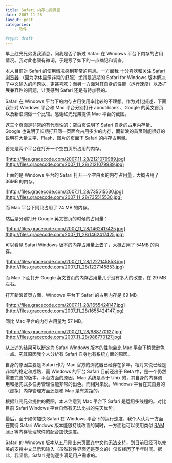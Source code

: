 ```yaml
---
title: Safari 内存占用调查
date: 2007-11-28
layout: post
categories:
    - 软件

#type: draft
---
```


早上红光兄弟发我消息，问我是否了解过 Safari 在 Windows 平台下内存的占用情况。我对此也颇有微词，于是写了如下的一点摘记和调查。

本人目前对 Safari 的使用情况感到非常的尴尬。一方面我 [十分喜欢和关注 Safari 浏览器]({{site.urls}}/posts/19/) （因为字体显示非常的舒服）尤其是近期的 Safari for Windows 版本解决了中文输入的问题以，更甚喜欢；而另一方面对其自身的性能（运行速度）以及扩展兼容性的问题，让我感到 Safari 还是有待加强的。

Safari 在 Windows 平台下的内存占用使用率比较的不理想。作为对比描述，下面我针对 Windows 平台和 Mac 平台分别打开 about:blank 、Google 的英文首页以及新浪网做一个比较。感谢红光兄弟提供 Mac 平台的截图。

这三个页面是非常的有代表性的：空白页说明了 Safari 自身的占用内存量、Google 也说明了长期打开同一页面会占用多少的内存，而新浪的首页则能很好的说明在大量文字、Flash、图片的页面下 Safari 的内存占用量。

首先是两个平台在打开一个空白页所占用的内存。

![http://files.gracecode.com/2007_11_28/2121079989.jpg](http://files.gracecode.com/2007_11_28/2121079989.jpg)

上面的是 Windows 平台的 Safari 打开一个空白页的内存占用量，大概占用了 36MB 的内存。

![http://files.gracecode.com/2007_11_28/735515530.jpg](http://files.gracecode.com/2007_11_28/735515530.jpg)

而 Mac 平台下则只占用了 24 MB 的内存。

然后是分别打开 Google 英文首页的时候的占用量：

![http://files.gracecode.com/2007_11_28/1462417425.jpg](http://files.gracecode.com/2007_11_28/1462417425.jpg)

可以看见 Safari Windows 版本的内存占用量上去了，大概占用了 54MB 的内存。

![http://files.gracecode.com/2007_11_28/1227145853.jpg](http://files.gracecode.com/2007_11_28/1227145853.jpg)

而 Mac 下面打开 Google 英文首页的内存占用量几乎没有多大的改变，在 29 MB 左右。

打开新浪首页方面，Windows 平台下 Safari 的占用内存是 69 MB。

![http://files.gracecode.com/2007_11_28/1655424147.jpg](http://files.gracecode.com/2007_11_28/1655424147.jpg)

同比 Mac 平台的内存占用量为 57 MB。

![http://files.gracecode.com/2007_11_28/988770127.jpg](http://files.gracecode.com/2007_11_28/988770127.jpg)

从上述的结果可以断定为 Safari Windows 版本的性能会比 Mac 平台下稍微逊色一点。究其原因我个人分析有  Safari 自身也有系统方面的原因。

自身的原因主要是 Safari 作为 Mac 官方的浏览器已经存在多年，相对来说已经是非常的稳定和成熟，而 Windows 的平台 Safari 目前还出于 Beta 中，是一个仍然需要完善的版本。平台方面的原因，Mac 系统是基于 Unix 的，其自身的内存调用和抢先式多任务管理性能非常的出色。而相对来说，Windows 平台在其自身的（虚拟）内存管理方面还是和 Mac 是有差距的。

根据红光兄弟提供的截图，本人注意到 Mac 平台下 Safari 是运用多线程的。对比目前 Safari Windows 平台自然有无法比拟的先天优势。

最后，至于如何加快 Safari 在 Windows 平台下的运行速度，我个人认为一方面在期待 Safari Windows 版本能够持续改善的同时，一方面也可以使用类似  [RAM Idle](http://www.tweaknow.com/ramidleLE.html)  等内存管理软件的配合加快速度。

Safari 的 Windows 版本从五月刚出来页面连中文也无法支持，到目前已经可以完美的支持中文显示和输入（虽然软件界面还是英文的）仅仅经历了半年时间。据此，我坚信，Safari 是能逐步满足用户需求的。
